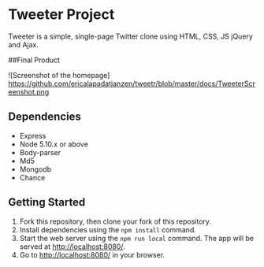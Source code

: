 # Tweeter Project

Tweeter is a simple, single-page Twitter clone using HTML, CSS, JS jQuery and Ajax.

##Final Product

![Screenshot of the homepage] https://github.com/ericalapadatjanzen/tweetr/blob/master/docs/TweeterScreenshot.png


## Dependencies

- Express
- Node 5.10.x or above
- Body-parser
- Md5
- Mongodb
- Chance

## Getting Started

1. Fork this repository, then clone your fork of this repository.
2. Install dependencies using the `npm install` command.
3. Start the web server using the `npm run local` command. The app will be served at <http://localhost:8080/>.
4. Go to <http://localhost:8080/> in your browser.

